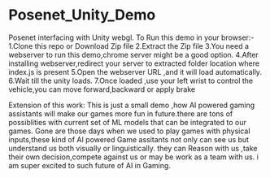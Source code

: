 # Posenet_Unity_Demo
Posenet interfacing with Unity webgl.
To Run this demo in your browser:-
1.Clone this repo or Download Zip file
2.Extract the Zip file
3.You need a webserver to run this demo,chrome server might be a good option.
4.After installing webserver,redirect your server to extracted folder location where index.js is present
5.Open the webserver URL ,and it will load automatically.
6.Wait till the unity loads.
7.Once loaded ,use your left wrist to control the vehicle,you can move forward,backward or apply brake

Extension of this work:
This is just a small demo ,how AI powered gaming assistants will make our games more fun in future.there are tons of possiblities with current set of ML models that can be integrated to our games. Gone are those days when we used to play games with physical inputs,these kind of AI powered Game assitants not only can see us but understand us both visually or linguistically. they can Reason with us ,take their own decision,compete against us or may be work as a team with us. i am super excited to such future of AI in Gaming.
